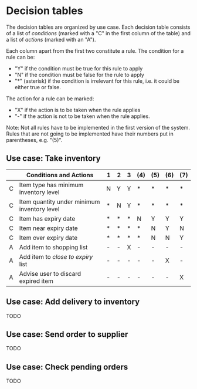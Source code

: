 # Decision tables

The decision tables are organized by use case. Each decision table consists of a list of _conditions_ (marked with a "C" in the first column of the table) and a list of _actions_ (marked with an "A").

Each column apart from the first two constitute a rule. The condition for a rule can be:

* "Y" if the condition must be true for this rule to apply
* "N" if the condition must be false for the rule to apply
* "*" (asterisk) if the condition is irrelevant for this rule, i.e. it could be either true or false.

The action for a rule can be marked:

* "X" if the action is to be taken when the rule applies
* "-" if the action is not to be taken when the rule applies.

Note: Not all rules have to be implemented in the first version of the system. Rules that are not going to be implemented have their numbers put in parentheses, e.g. "(5)".

## Use case: Take inventory

|   | Conditions and Actions | 1 | 2 | 3 | (4) | (5) | (6) | (7) |
|---|------------------------|---|---|---|-----|-----|-----|-----|
| C | Item type has minimum inventory level | N | Y | Y | * | * | * | * |
| C | Item quantity under minimum inventory level | * | N | Y | * | * | * | * |
| C | Item has expiry date | * | * | * | N | Y | Y | Y |
| C | Item near expiry date | * | * | * | * | N | Y | N |
| C | Item over expiry date | * | * | * | * | N | N | Y |
| A | Add item to shopping list | - | - | X | - | - | - | - | 
| A | Add item to _close to expiry_ list | - | - | - | - | - | X | - | 
| A | Advise user to discard expired item | - | - | - | - | - | - | X | 

## Use case: Add delivery to inventory

TODO

## Use case: Send order to supplier

TODO

## Use case: Check pending orders

TODO
